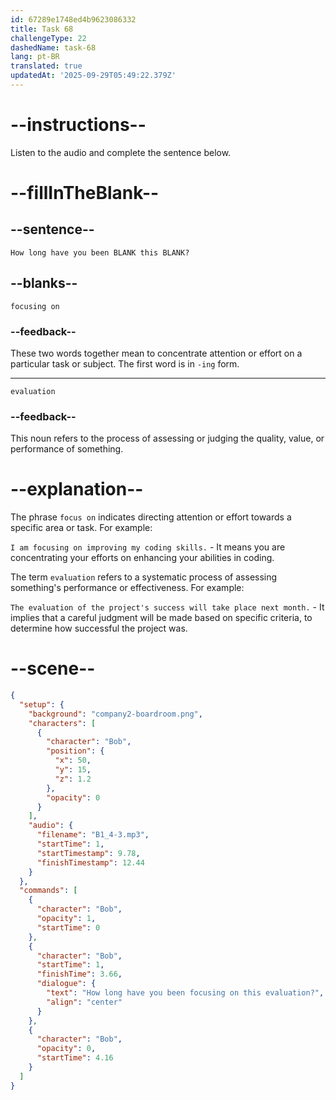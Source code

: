 ```yaml
---
id: 67289e1748ed4b9623086332
title: Task 68
challengeType: 22
dashedName: task-68
lang: pt-BR
translated: true
updatedAt: '2025-09-29T05:49:22.379Z'
---
```


<!-- (audio) Bob: How long have you been focusing on this evaluation? -->

# --instructions--

Listen to the audio and complete the sentence below.

# --fillInTheBlank--

## --sentence--

`How long have you been BLANK this BLANK?`

## --blanks--

`focusing on`

### --feedback--

These two words together mean to concentrate attention or effort on a particular task or subject. The first word is in `-ing` form.

---

`evaluation`

### --feedback--

This noun refers to the process of assessing or judging the quality, value, or performance of something.

# --explanation--

The phrase `focus on` indicates directing attention or effort towards a specific area or task. For example:

`I am focusing on improving my coding skills.` - It means you are concentrating your efforts on enhancing your abilities in coding.

The term `evaluation` refers to a systematic process of assessing something's performance or effectiveness. For example:

`The evaluation of the project's success will take place next month.` - It implies that a careful judgment will be made based on specific criteria, to determine how successful the project was.

# --scene--

```json
{
  "setup": {
    "background": "company2-boardroom.png",
    "characters": [
      {
        "character": "Bob",
        "position": {
          "x": 50,
          "y": 15,
          "z": 1.2
        },
        "opacity": 0
      }
    ],
    "audio": {
      "filename": "B1_4-3.mp3",
      "startTime": 1,
      "startTimestamp": 9.78,
      "finishTimestamp": 12.44
    }
  },
  "commands": [
    {
      "character": "Bob",
      "opacity": 1,
      "startTime": 0
    },
    {
      "character": "Bob",
      "startTime": 1,
      "finishTime": 3.66,
      "dialogue": {
        "text": "How long have you been focusing on this evaluation?",
        "align": "center"
      }
    },
    {
      "character": "Bob",
      "opacity": 0,
      "startTime": 4.16
    }
  ]
}
```

